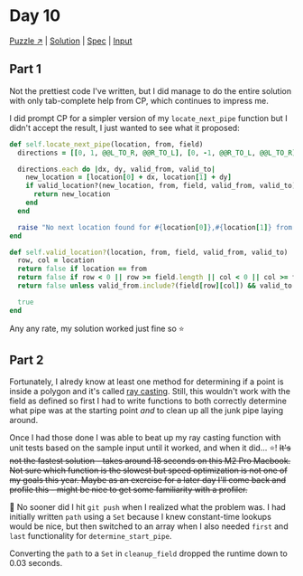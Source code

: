 # Day 10

[Puzzle ↗️](https://adventofcode.com/2023/day/10) |
[Solution](../lib/day10.rb) |
[Spec](../spec/day10_spec.rb) |
[Input](../input/day10.txt)

## Part 1

Not the prettiest code I've written, but I did manage to do the entire solution with only tab-complete help from CP,
which continues to impress me.

I did prompt CP for a simpler version of my `locate_next_pipe` function but I didn't accept the result, I just wanted to
see what it proposed:

```ruby
def self.locate_next_pipe(location, from, field)
  directions = [[0, 1, @@L_TO_R, @@R_TO_L], [0, -1, @@R_TO_L, @@L_TO_R], [1, 0, @@U_TO_D, @@D_TO_U], [-1, 0, @@D_TO_U, @@U_TO_D]]

  directions.each do |dx, dy, valid_from, valid_to|
    new_location = [location[0] + dx, location[1] + dy]
    if valid_location?(new_location, from, field, valid_from, valid_to)
      return new_location
    end
  end

  raise "No next location found for #{location[0]},#{location[1]} from #{from[0]},#{from[1]}"
end

def self.valid_location?(location, from, field, valid_from, valid_to)
  row, col = location
  return false if location == from
  return false if row < 0 || row >= field.length || col < 0 || col >= field[row].length
  return false unless valid_from.include?(field[row][col]) && valid_to.include?(field[from[0]][from[1]])

  true
end
```

Any any rate, my solution worked just fine so ⭐

## Part 2

Fortunately, I alredy know at least one method for determining if a point is inside a polygon and it's called
[ray casting](https://en.wikipedia.org/wiki/Point_in_polygon#Ray_casting_algorithm). Still, this wouldn't work with the
field as defined so first I had to write functions to both correctly determine what pipe was at the starting point _and_
to clean up all the junk pipe laying around.

Once I had those done I was able to beat up my ray casting function with unit tests based on the sample input until it
worked, and when it did... ⭐! ~~It's not the fastest solution - takes around 18 seconds on this M2 Pro Macbook. Not sure
which function is the slowest but speed optimization is not one of my goals this year. Maybe as an exercise for a later
day I'll come back and profile this - might be nice to get some familiarity with a profiler.~~

🤦 No sooner did I hit `git push` when I realized what the problem was. I had initially written `path` using a `Set`
because I knew constant-time lookups would be nice, but then switched to an array when I also needed `first` and `last`
functionality for `determine_start_pipe`.

Converting the `path` to a `Set` in `cleanup_field` dropped the runtime down to 0.03 seconds.
